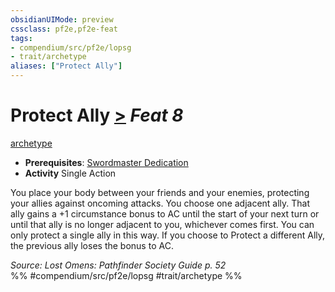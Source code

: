 ```yaml
---
obsidianUIMode: preview
cssclass: pf2e,pf2e-feat
tags:
- compendium/src/pf2e/lopsg
- trait/archetype
aliases: ["Protect Ally"]
---
```

# Protect Ally  [>](chapter-9-playing-the-game.md#Actions "Single Action") *Feat 8*  
[archetype](archetype.md "Archetype Feat Trait")  

- **Prerequisites**: [Swordmaster Dedication](swordmaster-dedication-locg.md)
- **Activity** Single Action

You place your body between your friends and your enemies, protecting your allies against oncoming attacks. You choose one adjacent ally. That ally gains a +1 circumstance bonus to AC until the start of your next turn or until that ally is no longer adjacent to you, whichever comes first. You can only protect a single ally in this way. If you choose to Protect a different Ally, the previous ally loses the bonus to AC.

*Source: Lost Omens: Pathfinder Society Guide p. 52*  
%% #compendium/src/pf2e/lopsg #trait/archetype %%